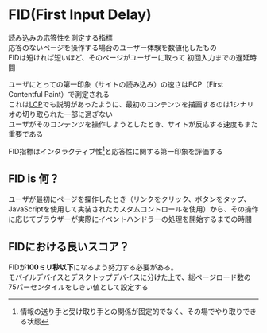 # FID(First Input Delay)
読み込みの応答性を測定する指標  
応答のないページを操作する場合のユーザー体験を数値化したもの  
FIDは短ければ短いほど、そのページがユーザーに取って
初回入力までの遅延時間  


ユーザにとっての第一印象（サイトの読み込み）の速さはFCP（First Contentful Paint）で測定される  
これは[LCP](largestContentfulPaint.md)でも説明があったように、最初のコンテンツを描画するのは1シナリオの切り取られた一部に過ぎない  
ユーザがそのコンテンツを操作しようとしたとき、サイトが反応する速度もまた重要である  

FID指標はインタラクティブ性[^interactivity]と応答性に関する第一印象を評価する  

## FID is 何？
ユーザが最初にページを操作したとき（リンクをクリック、ボタンをタップ、JavaScriptを使用して実装されたカスタムコントロールを使用）から、その操作に応じてブラウザーが実際にイベントハンドラーの処理を開始するまでの時間  

## FIDにおける良いスコア？
FIDが**100ミリ秒以下**になるよう努力する必要がある。  
モバイルデバイスとデスクトップデバイスに分けた上で、総ページロード数の75パーセンタイルをしきい値として設定する  


[^interactivity]: 情報の送り手と受け取り手との関係が固定的でなく、その場でやり取りできる状態